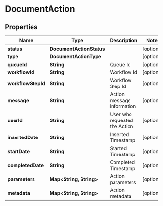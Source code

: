 

# DocumentAction


## Properties

| Name | Type | Description | Notes |
|------------ | ------------- | ------------- | -------------|
|**status** | **DocumentActionStatus** |  |  [optional] |
|**type** | **DocumentActionType** |  |  [optional] |
|**queueId** | **String** | Queue Id |  [optional] |
|**workflowId** | **String** | Workflow Id |  [optional] |
|**workflowStepId** | **String** | Workflow Step Id |  [optional] |
|**message** | **String** | Action message information |  [optional] |
|**userId** | **String** | User who requested the Action |  [optional] |
|**insertedDate** | **String** | Inserted Timestamp |  [optional] |
|**startDate** | **String** | Started Timestamp |  [optional] |
|**completedDate** | **String** | Completed Timestamp |  [optional] |
|**parameters** | **Map&lt;String, String&gt;** | Action parameters |  [optional] |
|**metadata** | **Map&lt;String, String&gt;** | Action metadata |  [optional] |



